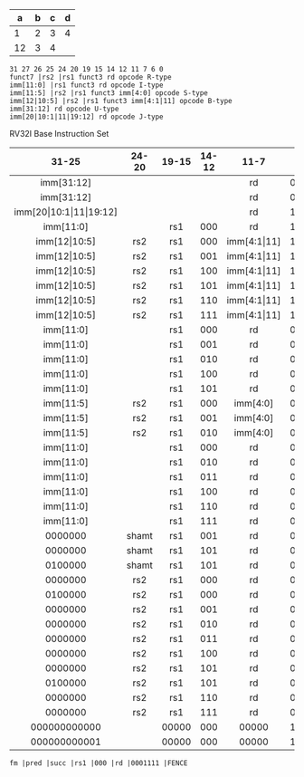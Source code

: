 | a | b | c | d |
|---|---|---|---|
| 1 | 2 | 3 | 4 |
|   12  | 3 | 4 |


```
31 27 26 25 24 20 19 15 14 12 11 7 6 0
funct7 |rs2 |rs1 funct3 rd opcode R-type
imm[11:0] |rs1 funct3 rd opcode I-type
imm[11:5] |rs2 |rs1 funct3 imm[4:0] opcode S-type
imm[12|10:5] |rs2 |rs1 funct3 imm[4:1|11] opcode B-type
imm[31:12] rd opcode U-type
imm[20|10:1|11|19:12] rd opcode J-type
```
RV32I Base Instruction Set

31-25|24-20|19-15|14-12|11-7|6-0|-|
:-:|:-:|:-:|:-:|:-:|:-:|:-:
imm[31:12] ||||rd |0110111 |LUI
imm[31:12] ||||rd |0010111 |AUIPC
imm[20\|10:1\|11\|19:12] ||||rd |1101111 |JAL
imm[11:0] ||rs1 |000 |rd |1100111 |JALR
imm[12\|10:5] |rs2 |rs1 |000 |imm[4:1\|11] |1100011 |BEQ
imm[12\|10:5] |rs2 |rs1 |001 |imm[4:1\|11] |1100011 |BNE
imm[12\|10:5] |rs2 |rs1 |100 |imm[4:1\|11] |1100011 |BLT
imm[12\|10:5] |rs2 |rs1 |101 |imm[4:1\|11] |1100011 |BGE
imm[12\|10:5] |rs2 |rs1 |110 |imm[4:1\|11] |1100011 |BLTU
imm[12\|10:5] |rs2 |rs1 |111 |imm[4:1\|11] |1100011 |BGEU
imm[11:0] ||rs1 |000 |rd |0000011 |LB
imm[11:0] ||rs1 |001 |rd |0000011 |LH
imm[11:0] ||rs1 |010 |rd |0000011 |LW
imm[11:0] ||rs1 |100 |rd |0000011 |LBU
imm[11:0] ||rs1 |101 |rd |0000011 |LHU
imm[11:5] |rs2 |rs1 |000 |imm[4:0] |0100011 |SB
imm[11:5] |rs2 |rs1 |001 |imm[4:0] |0100011 |SH
imm[11:5] |rs2 |rs1 |010 |imm[4:0] |0100011 |SW
imm[11:0] ||rs1 |000 |rd |0010011 |ADDI
imm[11:0] ||rs1 |010 |rd |0010011 |SLTI
imm[11:0] ||rs1 |011 |rd |0010011 |SLTIU
imm[11:0] ||rs1 |100 |rd |0010011 |XORI
imm[11:0] ||rs1 |110 |rd |0010011 |ORI
imm[11:0] ||rs1 |111 |rd |0010011 |ANDI
0000000 |shamt |rs1 |001 |rd |0010011 |SLLI
0000000 |shamt |rs1 |101 |rd |0010011 |SRLI
0100000 |shamt |rs1 |101 |rd |0010011 |SRAI
0000000 |rs2 |rs1 |000 |rd |0110011 |ADD
0100000 |rs2 |rs1 |000 |rd |0110011 |SUB
0000000 |rs2 |rs1 |001 |rd |0110011 |SLL
0000000 |rs2 |rs1 |010 |rd |0110011 |SLT
0000000 |rs2 |rs1 |011 |rd |0110011 |SLTU
0000000 |rs2 |rs1 |100 |rd |0110011 |XOR
0000000 |rs2 |rs1 |101 |rd |0110011 |SRL
0100000 |rs2 |rs1 |101 |rd |0110011 |SRA
0000000 |rs2 |rs1 |110 |rd |0110011 |OR
0000000 |rs2 |rs1 |111 |rd |0110011 |AND
000000000000 ||00000 |000 |00000 |1110011 |ECALL
000000000001 ||00000 |000 |00000 |1110011 |EBREAK
```
fm |pred |succ |rs1 |000 |rd |0001111 |FENCE